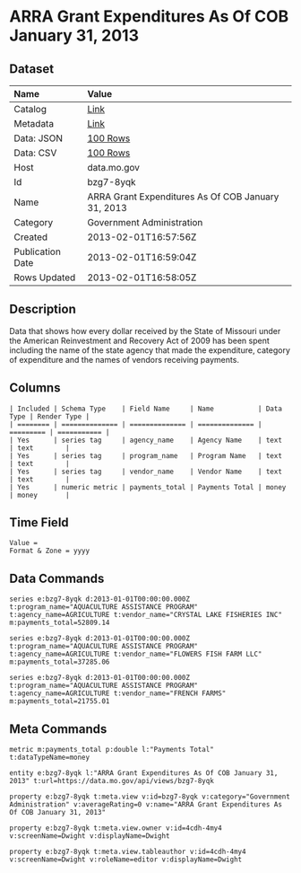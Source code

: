 # ARRA Grant Expenditures As Of COB January 31, 2013

## Dataset

| Name | Value |
| :--- | :---- |
| Catalog | [Link](https://catalog.data.gov/dataset/arra-grant-expenditures-as-of-cob-january-31-2013-51d18) |
| Metadata | [Link](https://data.mo.gov/api/views/bzg7-8yqk) |
| Data: JSON | [100 Rows](https://data.mo.gov/api/views/bzg7-8yqk/rows.json?max_rows=100) |
| Data: CSV | [100 Rows](https://data.mo.gov/api/views/bzg7-8yqk/rows.csv?max_rows=100) |
| Host | data.mo.gov |
| Id | bzg7-8yqk |
| Name | ARRA Grant Expenditures As Of COB January 31, 2013 |
| Category | Government Administration |
| Created | 2013-02-01T16:57:56Z |
| Publication Date | 2013-02-01T16:59:04Z |
| Rows Updated | 2013-02-01T16:58:05Z |

## Description

Data that shows how every dollar received by the State of Missouri under the American Reinvestment and Recovery Act of 2009 has been spent including the name of the state agency that made the expenditure, category of expenditure and the names of vendors receiving payments.

## Columns

```ls
| Included | Schema Type    | Field Name     | Name           | Data Type | Render Type |
| ======== | ============== | ============== | ============== | ========= | =========== |
| Yes      | series tag     | agency_name    | Agency Name    | text      | text        |
| Yes      | series tag     | program_name   | Program Name   | text      | text        |
| Yes      | series tag     | vendor_name    | Vendor Name    | text      | text        |
| Yes      | numeric metric | payments_total | Payments Total | money     | money       |
```

## Time Field

```ls
Value = 
Format & Zone = yyyy
```

## Data Commands

```ls
series e:bzg7-8yqk d:2013-01-01T00:00:00.000Z t:program_name="AQUACULTURE ASSISTANCE PROGRAM" t:agency_name=AGRICULTURE t:vendor_name="CRYSTAL LAKE FISHERIES INC" m:payments_total=52809.14

series e:bzg7-8yqk d:2013-01-01T00:00:00.000Z t:program_name="AQUACULTURE ASSISTANCE PROGRAM" t:agency_name=AGRICULTURE t:vendor_name="FLOWERS FISH FARM LLC" m:payments_total=37285.06

series e:bzg7-8yqk d:2013-01-01T00:00:00.000Z t:program_name="AQUACULTURE ASSISTANCE PROGRAM" t:agency_name=AGRICULTURE t:vendor_name="FRENCH FARMS" m:payments_total=21755.01
```

## Meta Commands

```ls
metric m:payments_total p:double l:"Payments Total" t:dataTypeName=money

entity e:bzg7-8yqk l:"ARRA Grant Expenditures As Of COB January 31, 2013" t:url=https://data.mo.gov/api/views/bzg7-8yqk

property e:bzg7-8yqk t:meta.view v:id=bzg7-8yqk v:category="Government Administration" v:averageRating=0 v:name="ARRA Grant Expenditures As Of COB January 31, 2013"

property e:bzg7-8yqk t:meta.view.owner v:id=4cdh-4my4 v:screenName=Dwight v:displayName=Dwight

property e:bzg7-8yqk t:meta.view.tableauthor v:id=4cdh-4my4 v:screenName=Dwight v:roleName=editor v:displayName=Dwight
```
